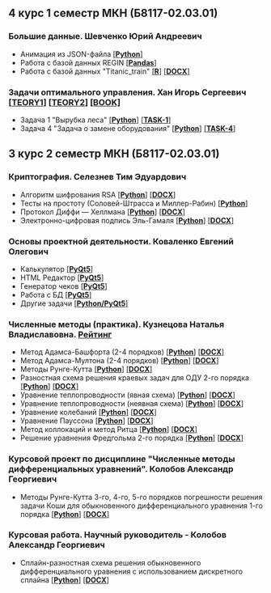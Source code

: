 ## 4 курс 1 семестр МКН (Б8117-02.03.01)
### Большие данные. Шевченко Юрий Андреевич
* Анимация из JSON-файла [[**Python**]](https://github.com/Paskal-Dash/university/blob/master/4.1/BigData/Lab%201/lab1.py)
* Работа с базой данных REGIN [[**Pandas**]](https://github.com/Paskal-Dash/university/blob/master/4.1/BigData/Lab%202/lab2.ipynb)
* Работа с базой данных "Titanic_train" [[**R**]](https://github.com/Paskal-Dash/university/blob/master/4.1/BigData/Lab%203/R.txt) [[**DOCX**]](https://github.com/Paskal-Dash/university/blob/master/4.1/BigData/Lab%203/Отчет.%203%20лаба%20Михайлов%20Б8117-02.03.01.docx)
### Задачи оптимального управления. Хан Игорь Сергеевич [[**TEORY1**]](https://github.com/Paskal-Dash/university/blob/master/4.1/OptimalControlProblems/L1_-_1.pdf) [[**TEORY2**]](https://github.com/Paskal-Dash/university/blob/master/4.1/OptimalControlProblems/L2_-_1.pdf) [[BOOK]](https://github.com/Paskal-Dash/university/blob/master/4.1/OptimalControlProblems/Kremer.pdf)
* Задача 1 "Вырубка леса" [[**Python**]](https://github.com/Paskal-Dash/university/blob/master/4.1/OptimalControlProblems/lab1.py) [[**TASK-1**]](https://github.com/Paskal-Dash/university/blob/master/4.1/OptimalControlProblems/Tasks.pdf)
* Задача 4 "Задача о замене оборудования" [[**Python**]](https://github.com/Paskal-Dash/university/blob/master/4.1/OptimalControlProblems/lab1.py) [[**TASK-4**]](https://github.com/Paskal-Dash/university/blob/master/4.1/OptimalControlProblems/Tasks.pdf)
## 3 курс 2 семестр МКН (Б8117-02.03.01)
### Криптография. Селезнев Тим Эдуардович
* Алгоритм шифрования RSA [[**Python**]](https://github.com/Paskal-Dash/university/blob/master/3.2/Криптография/Лаба%201/RSA.py) [[**DOCX**]](https://github.com/Paskal-Dash/university/blob/master/3.2/Криптография/RSA.docx)
* Тесты на простоту (Соловей-Штрасса и Миллер-Рабин) [[**Python**]](https://github.com/Paskal-Dash/university/blob/master/3.2/Криптография/Лаба%201/simply_test.py)
* Протокол Диффи — Хеллмана [[**Python**]](https://github.com/Paskal-Dash/university/blob/master/3.2/Криптография/Лаба%202/Diffie-Hellman.py) [[**DOCX**]](https://github.com/Paskal-Dash/university/blob/master/3.2/Криптография/Diffie-Hellman.docx)
* Электронно-цифровая подпись Эль-Гамаля [[**Python**]](https://github.com/Paskal-Dash/university/blob/master/3.2/Криптография/Лаба%202/El-Gamal.py) [[**DOCX**]](https://github.com/Paskal-Dash/university/blob/master/3.2/Криптография/Elgamal.docx)
### Основы проектной деятельности. Коваленко Евгений Олегович
* Калькулятор [[**PyQt5**]](https://github.com/Paskal-Dash/university/blob/master/3.2/Коваленко/PyQt/B/B.py)
* HTML Редактор [[**PyQt5**]](https://github.com/Paskal-Dash/university/blob/master/3.2/Коваленко/PyQt/A/A.py)
* Генератор чеков [[**PyQt5**]](https://github.com/Paskal-Dash/university/blob/master/3.2/Коваленко/PyQt/C/C.py)
* Работа с БД [[**PyQt5**]](https://github.com/Paskal-Dash/university/blob/master/3.2/Коваленко/PyQt_2/last/films.py)
* Другие задачи [[**Python/PyQt5**]](https://github.com/Paskal-Dash/university/tree/master/3.2/Коваленко)
### Численные методы (практика). Кузнецова Наталья Владиславовна. [Рейтинг](https://docs.google.com/spreadsheets/d/1HWXxksfO7EmuIlt2wtB6hSIJKArvWLIbxqHsQd-NQo8/edit#gid=0)
* Метод Адамса-Башфорта (2-4 порядков) [[**Python**]](https://github.com/Paskal-Dash/university/blob/master/3.2/ЧМ/Решения/2lab_1.py) [[**DOCX**]](https://github.com/Paskal-Dash/university/blob/master/3.2/ЧМ/Решения/2lab.docx)
* Метод Адамса-Мултона (2-4 порядков) [[**Python**]](https://github.com/Paskal-Dash/university/blob/master/3.2/ЧМ/Решения/2lab_2.py) [[**DOCX**]](https://github.com/Paskal-Dash/university/blob/master/3.2/ЧМ/Решения/2lab.docx)
* Методы Рунге-Кутта [[**Python**]](https://github.com/Paskal-Dash/university/blob/master/3.2/ЧМ/Решения/3lab.py) [[**DOCX**]](https://github.com/Paskal-Dash/university/blob/master/3.2/ЧМ/Решения/3lab.docx)
* Разностная схема решения краевых задач для ОДУ 2-го порядка [[**Python**]](https://github.com/Paskal-Dash/university/blob/master/3.2/ЧМ/Решения/4lab.py) [[**DOCX**]](https://github.com/Paskal-Dash/university/blob/master/3.2/ЧМ/Решения/4lab.docx)
* Уравнение теплопроводности (явная схема) [[**Python**]](https://github.com/Paskal-Dash/university/blob/master/3.2/ЧМ/Решения/5lab1.py) [[**DOCX**]](https://github.com/Paskal-Dash/university/blob/master/3.2/ЧМ/Решения/5lab.docx)
* Уравнение теплопроводности (неявная схема) [[**Python**]](https://github.com/Paskal-Dash/university/blob/master/3.2/ЧМ/Решения/5lab2.py) [[**DOCX**]](https://github.com/Paskal-Dash/university/blob/master/3.2/ЧМ/Решения/5lab.docx)
* Уравнение колебаний [[**Python**]](https://github.com/Paskal-Dash/university/blob/master/3.2/ЧМ/Решения/7lab.py) [[**DOCX**]](https://github.com/Paskal-Dash/university/blob/master/3.2/ЧМ/Решения/7lab.docx)
* Уравнение Пауссона [[**Python**]](https://github.com/Paskal-Dash/university/blob/master/3.2/ЧМ/Решения/6lab.py) [[**DOCX**]](https://github.com/Paskal-Dash/university/blob/master/3.2/ЧМ/Решения/6lab.docx)
* Метод коллокаций и метод Ритца [[**Python**]](https://github.com/Paskal-Dash/university/blob/master/3.2/ЧМ/Решения/8lab.py) [[**DOCX**]](https://github.com/Paskal-Dash/university/blob/master/3.2/ЧМ/Решения/8lab.docx)
* Решение уравнения Фредгольма 2-го порядка [[**Python**]](https://github.com/Paskal-Dash/university/blob/master/3.2/ЧМ/Решения/9lab.py) [[**DOCX**]](https://github.com/Paskal-Dash/university/blob/master/3.2/ЧМ/Решения/9lab.docx)
### Курсовой проект по дисциплине "Численные методы дифференциальных уравнений". Колобов Александр Георгиевич
* Методы Рунге-Кутта 3-го, 4-го, 5-го порядков погрешности решения задачи Коши для обыкновенного дифференциального уравнения 1-го порядка [[**Python**]](https://github.com/Paskal-Dash/university/blob/master/3.2/ЧМ/Решения/ref.py) [[**DOCX**]](https://github.com/Paskal-Dash/university/blob/master/3.2/ЧМ/Рефераты/Курсовой%20проект.docx)
### Курсовая работа. Научный руководитель - Колобов Александр Георгиевич
* Сплайн-разностная схема решения обыкновенного дифференциального уравнения с использованием дискретного сплайна [[**Python**]](https://github.com/Paskal-Dash/university/blob/master/3.2/ЧМ/Решения/kurs3.py) [[**DOCX**]](https://github.com/Paskal-Dash/university/blob/master/3.2/ЧМ/Рефераты/Курсовая%20работа.docx)
